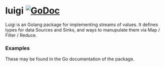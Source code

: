 # luigi [![GoDoc](https://godoc.org/go.cryptoscope.co/luigi?status.svg)](https://godoc.org/go.cryptoscope.co/luigi)

Luigi is an Golang package for implementing streams of values.  It defines
types for data Sources and Sinks, and ways to manupulate them via Map / Filter
/ Reduce.

### Examples

These may be found in the Go documentation of the package.
